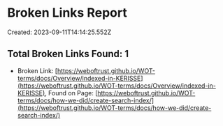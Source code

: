 # Broken Links Report

Created: 2023-09-11T14:14:25.552Z

## Total Broken Links Found: 1

- Broken Link: [https://weboftrust.github.io/WOT-terms/docs/Overview/indexed-in-KERISSE](https://weboftrust.github.io/WOT-terms/docs/Overview/indexed-in-KERISSE), Found on Page: [https://weboftrust.github.io/WOT-terms/docs/how-we-did/create-search-index/](https://weboftrust.github.io/WOT-terms/docs/how-we-did/create-search-index/)
